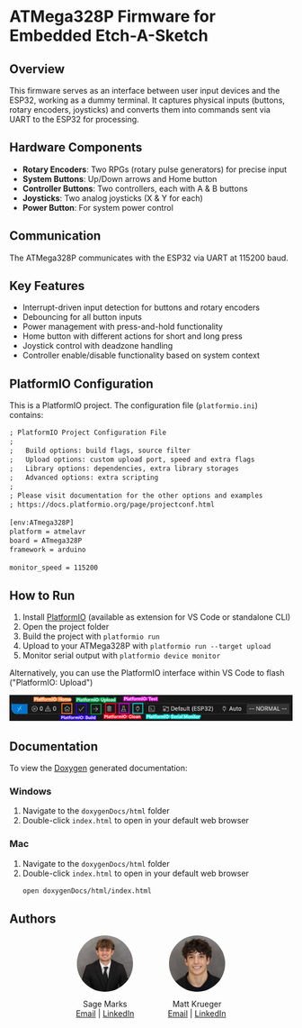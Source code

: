 # ATMega328P Firmware for Embedded Etch-A-Sketch

## Overview
This firmware serves as an interface between user input devices and the ESP32, working as a dummy terminal. It captures physical inputs (buttons, rotary encoders, joysticks) and converts them into commands sent via UART to the ESP32 for processing.

## Hardware Components
- **Rotary Encoders**: Two RPGs (rotary pulse generators) for precise input
- **System Buttons**: Up/Down arrows and Home button
- **Controller Buttons**: Two controllers, each with A & B buttons
- **Joysticks**: Two analog joysticks (X & Y for each)
- **Power Button**: For system power control

## Communication
The ATMega328P communicates with the ESP32 via UART at 115200 baud.

## Key Features
- Interrupt-driven input detection for buttons and rotary encoders
- Debouncing for all button inputs
- Power management with press-and-hold functionality
- Home button with different actions for short and long press
- Joystick control with deadzone handling
- Controller enable/disable functionality based on system context

## PlatformIO Configuration
This is a PlatformIO project. The configuration file (`platformio.ini`) contains:

```
; PlatformIO Project Configuration File
;
;   Build options: build flags, source filter
;   Upload options: custom upload port, speed and extra flags
;   Library options: dependencies, extra library storages
;   Advanced options: extra scripting
;
; Please visit documentation for the other options and examples
; https://docs.platformio.org/page/projectconf.html

[env:ATmega328P]
platform = atmelavr
board = ATmega328P
framework = arduino

monitor_speed = 115200
```

## How to Run
1. Install [PlatformIO](https://platformio.org/) (available as extension for VS Code or standalone CLI)
2. Open the project folder
3. Build the project with `platformio run`
4. Upload to your ATMega328P with `platformio run --target upload`
5. Monitor serial output with `platformio device monitor`

Alternatively, you can use the PlatformIO interface within VS Code to flash ("PlatformIO: Upload")

<p align="center">
  <img src="../../img/PlatformIO_bar.png" alt="PlatformIO Interface">
</p>

## Documentation

To view the [Doxygen](https://doxygen.nl/) generated documentation:

### Windows
1. Navigate to the `doxygenDocs/html` folder
2. Double-click `index.html` to open in your default web browser

### Mac
1. Navigate to the `doxygenDocs/html` folder
2. Double-click `index.html` to open in your default web browser
   ```bash
   open doxygenDocs/html/index.html
   ```

## Authors  

<div style="display: flex; justify-content: center; gap: 60px;">
  <div align="center">
    <img src="../../img/smarks.jpeg" alt="Sage Marks" style="width: 100px; height: 100px; border-radius: 50%; margin-bottom: 10px;">
    <div style="display: flex; align-items: center; justify-content: center;">
      Sage Marks
    </div>
    <div>
      <a href="mailto:sage-marks@uiowa.edu">Email</a> | <a href="https://www.linkedin.com/in/sage-marks-71a044293/">LinkedIn</a>
    </div>
  </div>

  <div align="center">
    <img src="../../img/mkrueger.png" alt="Matt Krueger" style="width: 100px; height: 100px; border-radius: 50%; margin-bottom: 10px;">
    <div style="display: flex; align-items: center; justify-content: center;">
      Matt Krueger
    </div>
    <div>
      <a href="mailto:matthew-krueger@uiowa.edu">Email</a> | <a href="https://www.linkedin.com/in/mattnkrueger/">LinkedIn</a>
    </div>
  </div>
</div>              
    

